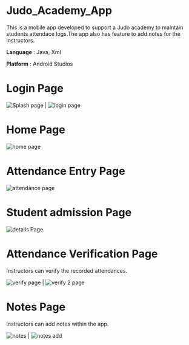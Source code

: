 # Judo_Academy_App

This is a mobile app developed to support a Judo academy to maintain students attendace logs.The app also has feature to add notes for the instructors.

**Language** : Java, Xml

**Platform** : Android Studios

# Login Page

![Splash page](/imgs/splash.jpg) | ![login page](/imgs/login.jpg)

# Home Page

![home page](/imgs/home.jpg)

# Attendance Entry Page

![attendance page](/imgs/att.jpg)

# Student admission Page

![details Page](/imgs/details.jpg)

# Attendance Verification Page

Instructors can verify the recorded attendances.

![verify page](/imgs/att_ver.jpg) | ![verify 2 page](/imgs/att_ver_2.jpg)

# Notes Page

Instructors can add notes within the app.

![notes](/imgs/notes.jpg) | ![notes add](/imgs/add.jpg)
